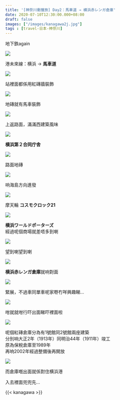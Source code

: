```yaml
---
title: '[神奈川衝撞旅] Day2：馬車道 → 横浜赤レンガ倉庫'
date: 2020-07-10T12:30:00.000+08:00
draft: false
images: ["/images/kanagawa2j.jpg"]
tags : [travel-日本-神奈川]
---
```


地下鉄again

![](/images/kanagawa2j1.jpg)

港未來線：横浜 → **馬車道**

![](/images/kanagawa2j2.jpg)

站裡面都係用紅磚牆裝飾

![](/images/kanagawa2j3.jpg)

地磚就有馬車裝飾

![](/images/kanagawa2j4.jpg)

上返路面，滿滿西建築風味

![](/images/kanagawa2j5.jpg)

**横浜第２合同庁舎**    

![](/images/kanagawa2j6.jpg)

路面地磚

![](/images/kanagawa2j7.jpg)

响海島方向進發

![](/images/kanagawa2j8.jpg)

摩天輪 **コスモクロック21**

![](/images/kanagawa2j9.jpg)

**横浜ワールドポーターズ**  
經過呢個商場就差唔多到喇

![](/images/kanagawa2j10.jpg)

望到喇望到喇

![](/images/kanagawa2j11.jpg)

**横浜赤レンガ倉庫**就响對面

![](/images/kanagawa2j12.jpg)

緊展，不過車同單車呢家嘢冇咩興趣睇...

![](/images/kanagawa2j13.jpg)

咁就就咁行吓出面睇吓裡面啦

![](/images/kanagawa2j.jpg)

呢個紅磚倉庫分為有1號館同2號館兩座建築  
分別响大正2年（1913年）同明治44年（1911年）竣工  
原為保稅倉庫至1989年  
再响2002年經過整備後再開放

![](/images/kanagawa2j14.jpg)

而倉庫嘅出面就係對住横浜港



入去裡面兜兜先...


{{< kanagawa >}}

